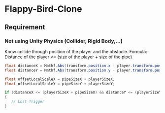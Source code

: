 # Flappy-Bird-Clone

## Requirement
### Not using Unity Physics (Collider, Rigid Body,...)
Know collide through position of the player and the obstacle. 
Formula: Distance of the player <= (size of the player + size of the pipe)
```cs
float distanceX = Mathf.Abs(transform.position.x - player.transform.position.x);
float distanceY = Mathf.Abs(transform.position.y - player.transform.position.y);

float offsetLocalScaleX = pipeSizeX + playerSizeX;
float offsetLocalScaleY = pipeSizeY + playerSizeY;

if (distanceX <= (playerSizeX + pipeSizeX) && distanceY <= (playerSizeY + pipeSizeY))
{
   // Lost Trigger
}
```
